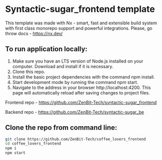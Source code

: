 # Syntactic-sugar_frontend template

This template was made with Nx - smart, fast and extensible build system with first class monorepo support and powerful integrations. Please, go throw docs - https://nx.dev/

## To run application locally:

1. Make sure you have an LTS version of Node.js installed on your computer. Download and install if it is necessary.
2. Clone this repo.
3. Install the basic project dependencies with the command npm install.
4. Start development mode by running the command npm start.
5. Navigate to the address in your browser http://localhost:4200. This page will automatically reload after saving changes to project files.

Frontend repo - https://github.com/ZenBit-Tech/syntactic-sugar_frontend

Backend repo - https://github.com/ZenBit-Tech/syntactic-sugar_be


## Clone the repo from command line:

```sh
git clone https://github.com/ZenBit-Tech/coffee_lovers_frontend
cd coffee_lovers_frontend
npm i
npm start
```
